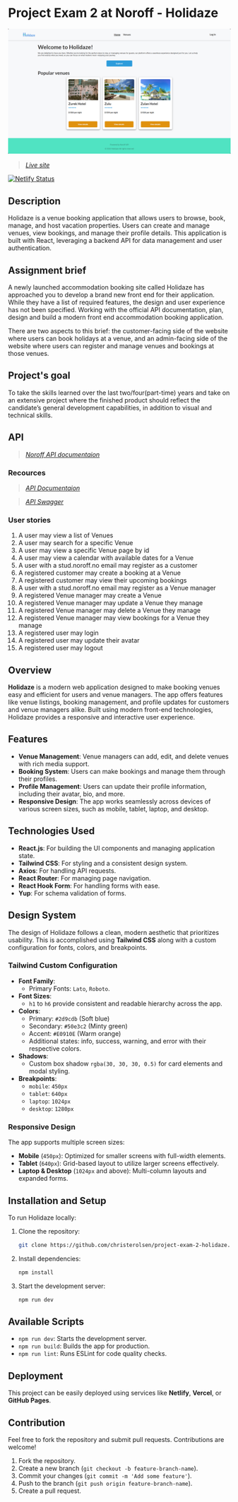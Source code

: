 # Project Exam 2 at Noroff - Holidaze

![image](/src/assets/msedge_7lfoNBJ15v.png)

> [_Live site_](https://musical-bunny-eabfac.netlify.app/)

[![Netlify Status](https://api.netlify.com/api/v1/badges/1c3c2e03-7621-45cf-a37c-1ebb3e45bae0/deploy-status)](https://app.netlify.com/sites/musical-bunny-eabfac/deploys)

## Description

Holidaze is a venue booking application that allows users to browse, book, manage, and host vacation properties. Users can create and manage venues, view bookings, and manage their profile details. This application is built with React, leveraging a backend API for data management and user authentication.

## Assignment brief

A newly launched accommodation booking site called Holidaze has approached you to develop a brand new front end for their application. While they have a list of required features, the design and user experience has not been specified. Working with the official API documentation, plan, design and build a modern front end accommodation booking application.

There are two aspects to this brief: the customer-facing side of the website where users can book holidays at a venue, and an admin-facing side of the website where users can register and manage venues and bookings at those venues.

## Project's goal

To take the skills learned over the last two/four(part-time) years and take on an extensive project where the finished product should reflect the candidate’s general development capabilities, in addition to visual and technical skills.

## API

> [_Noroff API documentaion_](https://docs.noroff.dev/docs/v2/holidaze/bookings)

### Recources

> [_API Documentaion_](https://docs.noroff.dev/)

> [_API Swagger_](https://v2.api.noroff.dev/docs)

### User stories

1. A user may view a list of Venues
2. A user may search for a specific Venue
3. A user may view a specific Venue page by id
4. A user may view a calendar with available dates for a Venue
5. A user with a stud.noroff.no email may register as a customer
6. A registered customer may create a booking at a Venue
7. A registered customer may view their upcoming bookings
8. A user with a stud.noroff.no email may register as a Venue manager
9. A registered Venue manager may create a Venue
10. A registered Venue manager may update a Venue they manage
11. A registered Venue manager may delete a Venue they manage
12. A registered Venue manager may view bookings for a Venue they manage
13. A registered user may login
14. A registered user may update their avatar
15. A registered user may logout

## Overview

**Holidaze** is a modern web application designed to make booking venues easy and efficient for users and venue managers. The app offers features like venue listings, booking management, and profile updates for customers and venue managers alike. Built using modern front-end technologies, Holidaze provides a responsive and interactive user experience.

## Features

- **Venue Management**: Venue managers can add, edit, and delete venues with rich media support.
- **Booking System**: Users can make bookings and manage them through their profiles.
- **Profile Management**: Users can update their profile information, including their avatar, bio, and more.
- **Responsive Design**: The app works seamlessly across devices of various screen sizes, such as mobile, tablet, laptop, and desktop.

## Technologies Used

- **React.js**: For building the UI components and managing application state.
- **Tailwind CSS**: For styling and a consistent design system.
- **Axios**: For handling API requests.
- **React Router**: For managing page navigation.
- **React Hook Form**: For handling forms with ease.
- **Yup**: For schema validation of forms.

## Design System

The design of Holidaze follows a clean, modern aesthetic that prioritizes usability. This is accomplished using **Tailwind CSS** along with a custom configuration for fonts, colors, and breakpoints.

### Tailwind Custom Configuration

- **Font Family**:
  - Primary Fonts: `Lato`, `Roboto`.
- **Font Sizes**:
  - `h1` to `h6` provide consistent and readable hierarchy across the app.
- **Colors**:
  - Primary: `#2d9cdb` (Soft blue)
  - Secondary: `#50e3c2` (Minty green)
  - Accent: `#E0910E` (Warm orange)
  - Additional states: info, success, warning, and error with their respective colors.
- **Shadows**:
  - Custom box shadow `rgba(30, 30, 30, 0.5)` for card elements and modal styling.
- **Breakpoints**:
  - `mobile`: `450px`
  - `tablet`: `640px`
  - `laptop`: `1024px`
  - `desktop`: `1280px`

### Responsive Design

The app supports multiple screen sizes:

- **Mobile** (`450px`): Optimized for smaller screens with full-width elements.
- **Tablet** (`640px`): Grid-based layout to utilize larger screens effectively.
- **Laptop & Desktop** (`1024px` and above): Multi-column layouts and expanded forms.

## Installation and Setup

To run Holidaze locally:

1. Clone the repository:

   ```bash
   git clone https://github.com/christerolsen/project-exam-2-holidaze.git
   ```

2. Install dependencies:

   ```bash
   npm install
   ```

3. Start the development server:
   ```bash
   npm run dev
   ```

## Available Scripts

- `npm run dev`: Starts the development server.
- `npm run build`: Builds the app for production.
- `npm run lint`: Runs ESLint for code quality checks.

## Deployment

This project can be easily deployed using services like **Netlify**, **Vercel**, or **GitHub Pages**.

## Contribution

Feel free to fork the repository and submit pull requests. Contributions are welcome!

1. Fork the repository.
2. Create a new branch (`git checkout -b feature-branch-name`).
3. Commit your changes (`git commit -m 'Add some feature'`).
4. Push to the branch (`git push origin feature-branch-name`).
5. Create a pull request.
